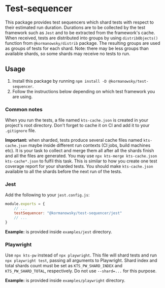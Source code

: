 # Test-sequencer

This package provides test sequencers which shard tests with respect to their estimated run duration. 
Durations are to be collected by the test framework such as `Jest` and to be extracted from the framework's cache. 
When received, tests are distributed into groups by using `distribObjects()` function from `@kormanowsky/distrib` package. The resulting groups are used as groups of tests for each shard. Note: there may be less groups than available shards, so some shards may receive no tests to run. 

## Usage 

1. Install this package by running `npm install -D @kormanowsky/test-sequencer`. 
2. Follow the instructions below depending on which test framework you are using. 

### Common notes 

When you run the tests, a file named `kts-cache.json` is created in your project's root directory. 
Don't forget to cache it on CI and add it to your `.gitignore` file. 

**Important:** when sharded, tests produce several cache files named `kts-cache.json` maybe inside different run contexts (CI jobs, build machines etc). It is your task to collect and merge them all after all the shards finish and 
all the files are generated. You may use `npx kts-merge kts-cache.json kts-cache*.json` to fulfil this task. 
This is similar to how you create one test coverage report for your sharded tests. 
You should make `kts-cache.json` available to all the shards before the next run of the tests.

### Jest 

Add the following to your `jest.config.js`: 

```js
module.exports = {
    // ...
    testSequencer: "@kormanowsky/test-sequencer/jest"
    // ...
}
```

**Example:** is provided inside `examples/jest` directory.

### Playwright 

Use `npx kts-pw` instead of `npx playwright`. 
This file will shard tests and run `npx playwright test`, passing all arguments to Playwright. 
Shard index and total shards count must be set as `KTS_PW_SHARD_INDEX` and `KTS_PW_SHARD_TOTAL`, respectively. 
Do not use `--shard=...` for this purpose. 

**Example:** is provided inside `examples/playwright` directory.
